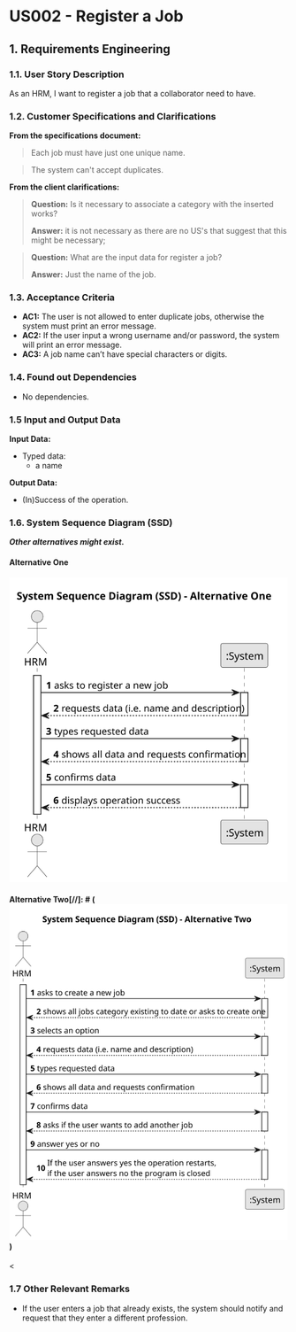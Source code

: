 # US002 - Register a Job


## 1. Requirements Engineering

### 1.1. User Story Description

As an HRM, I want to register a job that a collaborator need to have.
### 1.2. Customer Specifications and Clarifications 

**From the specifications document:**

>	Each job must have just one unique name. 

>	The system can't accept duplicates.

**From the client clarifications:**

> **Question:** Is it necessary to associate a category with the inserted works? 
>
> **Answer:** it is not necessary as there are no US's that suggest that this might be necessary;

> **Question:** What are the input data for register a job?
>
> **Answer:** Just the name of the job.

### 1.3. Acceptance Criteria

* **AC1:** The user is not allowed to enter duplicate jobs, otherwise  the system must print an error message.
* **AC2:** If the user input a wrong username and/or password, the system will print an error message. 
* **AC3:** A job name can’t have special characters or digits.

### 1.4. Found out Dependencies

* No dependencies.

### 1.5 Input and Output Data

**Input Data:**

* Typed data:
    * a name

**Output Data:**

* (In)Success of the operation.

### 1.6. System Sequence Diagram (SSD)

**_Other alternatives might exist._**

#### Alternative One

![System Sequence Diagram - Alternative One](svg/us002-system-sequence-diagram-alternative-one.svg)

#### Alternative Two[//]: # (![System Sequence Diagram - Alternative Two](svg/us002-system-sequence-diagram-alternative-two.svg))
<


### 1.7 Other Relevant Remarks

* If the user enters a job that already exists, the system should notify and request that they enter a different profession.